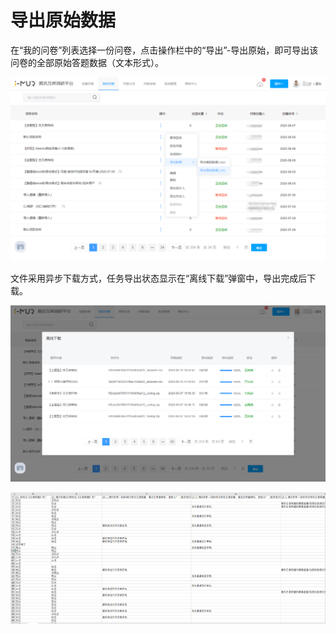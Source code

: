 # 导出原始数据

在“我的问卷”列表选择一份问卷，点击操作栏中的“导出”-导出原始，即可导出该问卷的全部原始答题数据（文本形式）。

![&#x6211;&#x7684;&#x95EE;&#x5377;-&#x5BFC;&#x51FA;&#x539F;&#x59CB;&#x6570;&#x636E;](../../.gitbook/assets/image%20%28559%29.png)

 文件采用异步下载方式，任务导出状态显示在“离线下载”弹窗中，导出完成后下载。

![&#x79BB;&#x7EBF;&#x4E0B;&#x8F7D;](../../.gitbook/assets/image%20%28560%29.png)

![&#x5BFC;&#x51FA;&#x7684;&#x539F;&#x59CB;&#x6570;&#x636E;](../../.gitbook/assets/image%20%28564%29.png)

